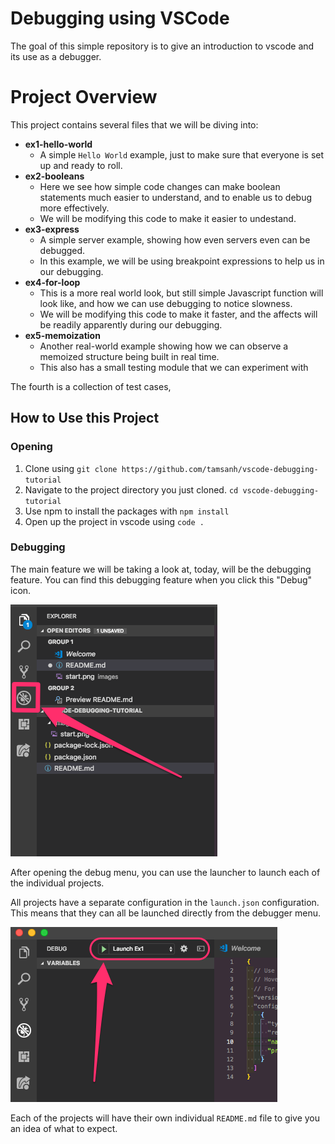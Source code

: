 # Debugging using VSCode

The goal of this simple repository is to give an introduction to vscode and its use as a debugger.
# Project Overview

This project contains several files that we will be diving into:

* **ex1-hello-world**
  * A simple `Hello World` example, just to make sure that everyone is set up and ready to roll.
* **ex2-booleans**
  * Here we see how simple code changes can make boolean statements much easier to understand, and to enable us to debug more effectively.
  * We will be modifying this code to make it easier to undestand.
* **ex3-express**
  * A simple server example, showing how even servers even can be debugged.
  * In this example, we will be using breakpoint expressions to help us in our debugging.
* **ex4-for-loop**
  * This is a more real world look, but still simple Javascript function will look like, and how we can use debugging to notice slowness.
  * We will be modifying this code to make it faster, and the affects will be readily apparently during our debugging.
* **ex5-memoization**
  * Another real-world example showing how we can observe a memoized structure being built in real time.
  * This also has a small testing module that we can experiment with

The fourth is a collection of test cases, 

## How to Use this Project

### Opening

1. Clone using `git clone https://github.com/tamsanh/vscode-debugging-tutorial`
2. Navigate to the project directory you just cloned. `cd vscode-debugging-tutorial`
3. Use npm to install the packages with `npm install`
4. Open up the project in vscode using `code .`

### Debugging

The main feature we will be taking a look at, today, will be the debugging feature. You can find this debugging feature when you click this "Debug" icon.

![Run debugger](./images/debugicon.png)

After opening the debug menu, you can use the launcher to launch each of the individual projects.

All projects have a separate configuration in the `launch.json` configuration. This means that they can all be launched directly from the debugger menu.

![Launch project](./images/run-debug.png)

Each of the projects will have their own individual `README.md` file to give you an idea of what to expect.